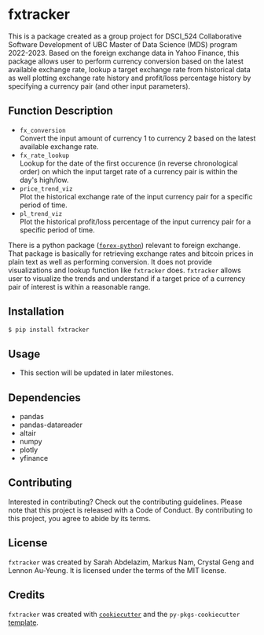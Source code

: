 # fxtracker

This is a package created as a group project for DSCI_524 Collaborative Software Development of UBC Master of Data Science (MDS) program 2022-2023. Based on the foreign exchange data in Yahoo Finance, this package allows user to perform currency conversion based on the latest available exchange rate, lookup a target exchange rate from historical data as well plotting exchange rate history and profit/loss percentage history by specifying a currency pair (and other input parameters).

## Function Description
- `fx_conversion` <br>
  Convert the input amount of currency 1 to currency 2 based on the latest available exchange rate.
- `fx_rate_lookup` <br>
  Lookup for the date of the first occurence (in reverse chronological order) on which the input target rate of a currency pair is within the day's high/low.
- `price_trend_viz` <br>
  Plot the historical exchange rate of the input currency pair for a specific period of time.
- `pl_trend_viz` <br>
  Plot the historical profit/loss percentage of the input currency pair for a specific period of time.

There is a python package ([`forex-python`](https://pypi.org/project/forex-python/)) relevant to foreign exchange. That package is basically for retrieving exchange rates and bitcoin prices in plain text as well as performing conversion. It does not provide visualizations and lookup function like `fxtracker` does. `fxtracker` allows user to visualize the trends and understand if a target price of a currency pair of interest is within a reasonable range.

## Installation

```bash
$ pip install fxtracker
```

## Usage

- This section will be updated in later milestones.

## Dependencies

  - pandas
  - pandas-datareader
  - altair
  - numpy
  - plotly
  - yfinance
## Contributing

Interested in contributing? Check out the contributing guidelines. Please note that this project is released with a Code of Conduct. By contributing to this project, you agree to abide by its terms.

## License

`fxtracker` was created by Sarah Abdelazim, Markus Nam, Crystal Geng and Lennon Au-Yeung. It is licensed under the terms of the MIT license.

## Credits

`fxtracker` was created with [`cookiecutter`](https://cookiecutter.readthedocs.io/en/latest/) and the `py-pkgs-cookiecutter` [template](https://github.com/py-pkgs/py-pkgs-cookiecutter).

